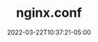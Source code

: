 ---
title: "nginx.conf"
date: 2022-03-22T10:37:21-05:00
draft: false
weight: 105
originalAuthor: Paul Matthews # to be set by page creator
originalAuthorGitHub: pdmxdd # to be set by page creator
reviewer: # to be set by the page reviewer
reviewerGitHub: # to be set by the page reviewer
lastEditor: # update any time edits are made after review
lastEditorGitHub: # update any time edits are made after review
lastMod: # UPDATE ANY TIME CHANGES ARE MADE
---